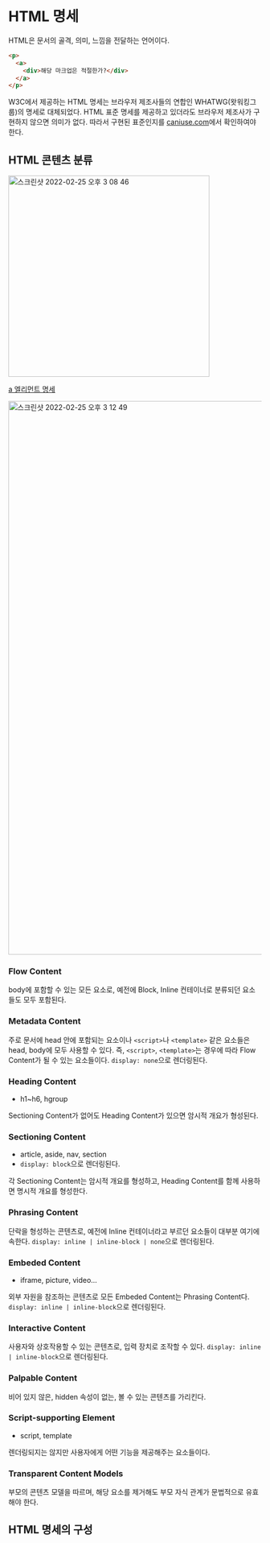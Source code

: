 # HTML 명세

HTML은 문서의 골격, 의미, 느낌을 전달하는 언어이다.

```html
<p>
  <a>
    <div>해당 마크업은 적절한가?</div>
  </a>
</p>
```

W3C에서 제공하는 HTML 명세는 브라우저 제조사들의 연합인 WHATWG(왓워킹그룹)의 명세로 대체되었다.
HTML 표준 명세를 제공하고 있더라도 브라우저 제조사가 구현하지 않으면 의미가 없다.
따라서 구현된 표준인지를 [caniuse.com](https://caniuse.com/ciu/comparison)에서 확인하여야 한다.

## HTML 콘텐츠 분류

<img width="400" alt="스크린샷 2022-02-25 오후 3 08 46" src="https://user-images.githubusercontent.com/100114050/155663644-f2750c4c-a167-421f-8934-34776aa36985.png">

[a 엘리먼트 명세](https://html.spec.whatwg.org/multipage/text-level-semantics.html#the-a-element)

<img width="1100" alt="스크린샷 2022-02-25 오후 3 12 49" src="https://user-images.githubusercontent.com/100114050/155664068-c519e417-9709-422a-beb9-912bc3650943.png">

### Flow Content

body에 포함할 수 있는 모든 요소로, 예전에 Block, Inline 컨테이너로 분류되던 요소들도 모두 포함된다.

### Metadata Content

주로 문서에 head 안에 포함되는 요소이나 `<script>`나 `<template>` 같은 요소들은 head, body에 모두 사용할 수 있다.
즉, `<script>`, `<template>`는 경우에 따라 Flow Content가 될 수 있는 요소들이다.
`display: none`으로 렌더링된다.

### Heading Content

- h1~h6, hgroup

Sectioning Content가 없어도 Heading Content가 있으면 암시적 개요가 형성된다.

### Sectioning Content

- article, aside, nav, section
- `display: block`으로 렌더링된다.

각 Sectioning Content는 암시적 개요를 형성하고, Heading Content를 함께 사용하면 명시적 개요를 형성한다.

### Phrasing Content

단락을 형성하는 콘텐츠로, 예전에 Inline 컨테이너라고 부르던 요소들이 대부분 여기에 속한다.
`display: inline | inline-block | none`으로 렌더링된다.

### Embeded Content

- iframe, picture, video...

외부 자원을 참조하는 콘텐츠로 모든 Embeded Content는 Phrasing Content다.
`display: inline | inline-block`으로 렌더링된다.

### Interactive Content

사용자와 상호작용할 수 있는 콘텐츠로, 입력 장치로 조작할 수 있다.
`display: inline | inline-block`으로 렌더링된다.

### Palpable Content

비어 있지 않은, hidden 속성이 없는, 볼 수 있는 콘텐츠를 가리킨다.

### Script-supporting Element

- script, template

렌더링되지는 않지만 사용자에게 어떤 기능을 제공해주는 요소들이다.

### Transparent Content Models

부모의 콘텐츠 모델을 따르며, 해당 요소를 제거해도 부모 자식 관계가 문법적으로 유효해야 한다.

## HTML 명세의 구성
